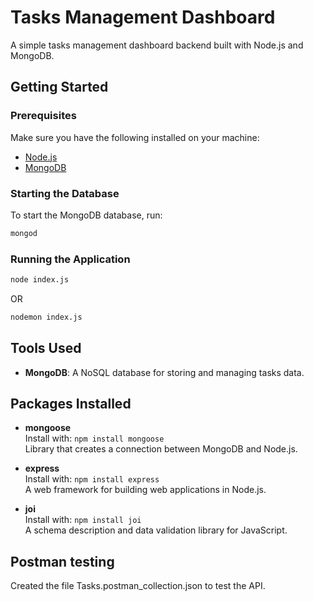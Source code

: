 # Tasks Management Dashboard

A simple tasks management dashboard backend built with Node.js and MongoDB.

## Getting Started

### Prerequisites

Make sure you have the following installed on your machine:

- [Node.js](https://nodejs.org/)
- [MongoDB](https://www.mongodb.com/)

### Starting the Database

To start the MongoDB database, run:

```bash
mongod
```

### Running the Application

```bash
node index.js 
```
OR 

```bash
nodemon index.js
```

## Tools Used

- **MongoDB**: A NoSQL database for storing and managing tasks data.

## Packages Installed

- **mongoose**  
  Install with: `npm install mongoose`  
  Library that creates a connection between MongoDB and Node.js.

- **express**  
  Install with: `npm install express`  
  A web framework for building web applications in Node.js.

- **joi**  
  Install with: `npm install joi`  
  A schema description and data validation library for JavaScript.

## Postman testing 

Created the file Tasks.postman_collection.json to test the API.